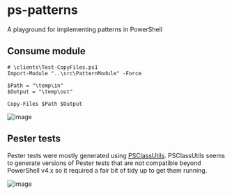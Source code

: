 # ps-patterns

A playground for implementing patterns in PowerShell

## Consume module

```pwsh
# \clients\Test-CopyFiles.ps1
Import-Module "..\src\PatternModule" -Force

$Path = "\temp\in"
$Output = "\temp\out"

Copy-Files $Path $Output
```

![image](https://user-images.githubusercontent.com/720792/230800542-6c479d32-5afc-4d45-b195-b727173c59cf.png)

## Pester tests

Pester tests were mostly generated using [PSClassUtils](https://github.com/Stephanevg/PSClassUtils). PSClassUtils seems to generate 
versions of Pester tests that are not compatible beyond PowerShell v4.x so it required a fair bit of tidy up to get them running.

![image](https://user-images.githubusercontent.com/720792/230800606-dff90dd3-079b-4e6a-933e-265acf57fd9b.png)

